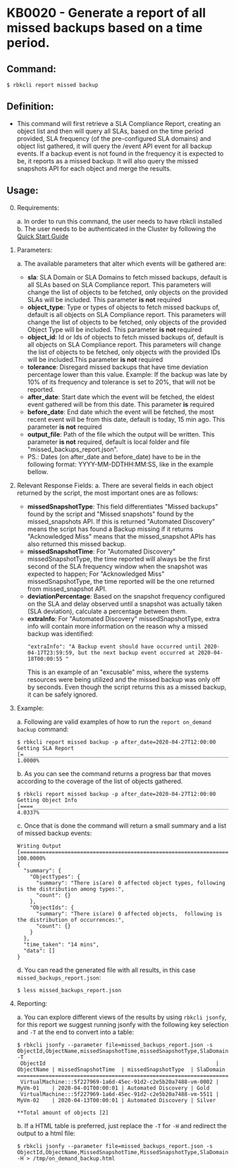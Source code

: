 # KB0020 - Generate a report of all missed backups based on a time period.

## Command:
 ```$ rbkcli report missed backup```

## Definition:
 - This command will first retrieve a SLA Compliance Report, creating an object list and then will query all SLAs, based on the time period provided, SLA frequency (of the pre-configured SLA domains) and object list gathered, it will query the /event API event for all backup events. If a backup event is not found in the frequency it is expected to be, it reports as a missed backup. It will also query the missed snapshots API for each object and merge the results.

## Usage:
0. Requirements:

	a. In order to run this command, the user needs to have rbkcli installed
	b. The user needs to be authenticated in the Cluster by following the [Quick Start Guide](quick-start.md)

1. Parameters:

	a. The available parameters that alter which events will be gathered are:
	- **sla**: SLA Domain or SLA Domains to fetch missed backups, default is all SLAs based on SLA Compliance report. This parameters will change the list of objects to be fetched, only objects on the provided SLAs will be included. This parameter **is not** required
	- **object_type**: Type or types of objects to fetch missed backups of, default is all objects on SLA Compliance report.  This parameters will change the list of objects to be fetched, only objects of the provided Object Type will be included. This parameter **is not** required
	- **object_id**: Id or Ids of objects to fetch missed backups of, default is all objects on SLA Compliance report.  This parameters will change the list of objects to be fetched, only objects with the provided IDs will be included.This parameter **is not** required
	- **tolerance**: Disregard missed backups that have time deviation percentage lower than this value. Example: If the backup was late by 10% of its frequency and tolerance is set to 20%, that will not be reported.
	- **after_date**: Start date which the event will be fetched, the eldest event gathered will be from this date. This parameter **is** required
	- **before_date**: End date which the event will be fetched, the most recent event will be from this date, default is today, 15 min ago. This parameter **is not** required
	- **output_file**: Path of the file which the output will be written. This parameter **is not** required, default is local folder and file "missed_backups_report.json".
	- PS.: Dates (on after_date and before_date) have to be in the following format: YYYY-MM-DDTHH:MM:SS, like in the example bellow.

2. Relevant Response Fields:
	a. There are several fields in each object returned by the script, the most important ones are as follows:
	- **missedSnapshotType**: This field differentiates "Missed backups" found by the script and "Missed snapshots" found by the missed_snapshots API. If this is returned "Automated Discovery" means the script has found a Backup missing if it returns "Acknowledged Miss" means that the missed_snapshot APIs has also returned this missed backup.
	- **missedSnapshotTime**: For "Automated Discovery" missedSnapshotType, the time reported will always be the first second of the SLA frequency window when the snapshot was expected to happen; For "Acknowledged Miss" missedSnapshotType, the time reported will be the one returned from missed_snapshot API. 
	- **deviationPercentage**: Based on the snapshot frequency configured on the SLA and delay observed until a snapshot was actually taken (SLA deviation), calculate a percentage between them. 
	- **extraInfo**: For "Automated Discovery" missedSnapshotType, extra info will contain more information on the reason why a missed backup was identified:
		```
		"extraInfo": "A Backup event should have occurred until 2020-04-17T23:59:59, but the next backup event occurred at 2020-04-18T00:00:55 "
		```
		This is an example of an "excusable" miss, where the systems resources were being utilized and the missed backup was only off by seconds. Even though the script returns this as a missed backup, it can be safely ignored.
	

3. Example:

    a. Following are valid examples of how to run the `report on_demand backup` command:
    ```
    $ rbkcli report missed backup -p after_date=2020-04-27T12:00:00
	Getting SLA Report   [=___________________________________________________________________________________________________] 1.0000%
    ```
    b. As you can see the command returns a progress bar that moves according to the coverage of the list of objects gathered.
    ```
    $ rbkcli report missed backup -p after_date=2020-04-27T12:00:00
	Getting Object Info  [====________________________________________________________________________________________________] 4.0337%
    ```
    c. Once that is done the command will return a small summary and a list of missed backup events:
    ```
    Writing Output       [====================================================================================================] 100.0000%
    {
	  "summary": {
		"ObjectTypes": {
		  "summary": "There is(are) 0 affected object types, following is the distribution among types:",
		  "count": {}
		},
		"ObjectIds": {
		  "summary": "There is(are) 0 affected objects,  following is the distribution of occurrences:",
		  "count": {}
		}
	  },
	  "time_taken": "14 mins",
	  "data": []
	}
    ```
    d. You can read the generated file with all results, in this case `missed_backups_report.json`:
    ```
    $ less missed_backups_report.json
    ```
3. Reporting:
    
    a. You can explore different views of the results by using ```rbkcli jsonfy```, for this report we suggest running jsonfy with the following key selection and `-T` at the end to convert into a table:
    ```
	$ rbkcli jsonfy --parameter file=missed_backups_report.json -s ObjectId,ObjectName,missedSnapshotTime,missedSnapshotType,SlaDomain -T
	 ObjectId                                                      | ObjectName | missedSnapshotTime  | missedSnapshotType  | SlaDomain    
	====================================================================================================================================
	 VirtualMachine:::5f227969-1a6d-45ec-91d2-c2e5b20a7488-vm-0002 | MyVm-01    | 2020-04-01T00:00:01 | Automated Discovery | Gold
	 VirtualMachine:::5f227969-1a6d-45ec-91d2-c2e5b20a7488-vm-5511 | MyVm-02    | 2020-04-13T00:00:01 | Automated Discovery | Silver

	**Total amount of objects [2]

    ```
    b. If a HTML table is preferred, just replace the `-T` for `-H` and redirect the output to a html file:
    ```
    $ rbkcli jsonfy --parameter file=missed_backups_report.json -s ObjectId,ObjectName,MissedSnapshotTime,MissedSnapshotType,SlaDomain -H > /tmp/on_demand_backup.html 
    ```
